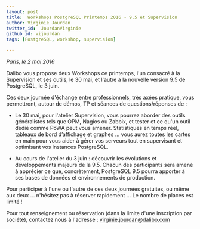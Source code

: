```yaml
---
layout: post
title:  Workshops PostgreSQL Printemps 2016 - 9.5 et Supervision
author: Virginie Jourdan
twitter_id:  JourdanVirginie   
github_id: vijourdan
tags: [PostgreSQL, workshop, supervision]

---
```

*Paris, le 2 mai 2016*

Dalibo vous propose deux Workshops ce printemps, l'un consacré à la Supervision et ses outils, le 30 mai, et l'autre à la nouvelle version 9.5 de PostgreSQL, le 3 juin.


<!--MORE-->

Ces deux journée d'échange entre professionnels, très axées pratique, vous permettront, autour de démos, TP et séances de questions/réponses de :

- Le 30 mai, pour l'atelier Supervision, vous pourrez aborder des outils généralistes tels que OPM, Nagios ou Zabbix, et tester et ce qu'un outil dédié comme PoWA peut vous amener.
Statistiques en temps réel, tableaux de bord d’affichage et graphes ... vous aurez toutes les cartes en main pour vous aider à gérer vos serveurs tout en supervisant et optimisant vos instances PostgreSQL.

- Au cours de l'atelier du 3 juin : découvrir les évolutions et développements majeurs de la 9.5. Chacun des participants sera amené à apprécier ce que, concrètement, PostgreSQL 9.5 pourra apporter à ses bases de données et environnements de production.

Pour participer à l'une ou l'autre de ces deux journées gratuites, ou même aux deux ... n'hésitez pas à réserver rapidement ... Le nombre de places est limité !

Pour tout renseignement ou réservation (dans la limite d'une inscription par société), contactez nous à l'adresse : [virginie.jourdan@dalibo.com](mailto:virginie.jourdan@dalibo.com) 
